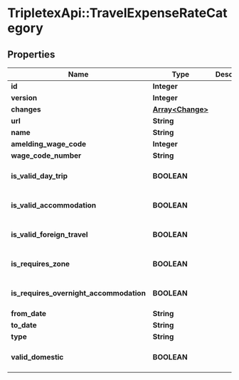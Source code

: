 # TripletexApi::TravelExpenseRateCategory

## Properties
Name | Type | Description | Notes
------------ | ------------- | ------------- | -------------
**id** | **Integer** |  | [optional] 
**version** | **Integer** |  | [optional] 
**changes** | [**Array&lt;Change&gt;**](Change.md) |  | [optional] 
**url** | **String** |  | [optional] 
**name** | **String** |  | [optional] 
**amelding_wage_code** | **Integer** |  | [optional] 
**wage_code_number** | **String** |  | [optional] 
**is_valid_day_trip** | **BOOLEAN** |  | [optional] [default to false]
**is_valid_accommodation** | **BOOLEAN** |  | [optional] [default to false]
**is_valid_foreign_travel** | **BOOLEAN** |  | [optional] [default to false]
**is_requires_zone** | **BOOLEAN** |  | [optional] [default to false]
**is_requires_overnight_accommodation** | **BOOLEAN** |  | [optional] [default to false]
**from_date** | **String** |  | 
**to_date** | **String** |  | 
**type** | **String** |  | [optional] 
**valid_domestic** | **BOOLEAN** |  | [optional] [default to false]


